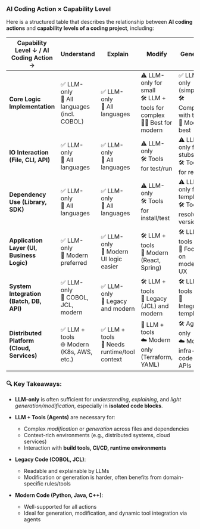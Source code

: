 ### AI Coding Action × Capability Level

Here is a structured table that describes the relationship between **AI coding actions** and **capability levels of a coding project**, including:

| Capability Level ↓ / AI Coding Action →    | Understand                                   | Explain                                        | Modify                                                                        | Generate                                                        |
| ------------------------------------------ | -------------------------------------------- | ---------------------------------------------- | ----------------------------------------------------------------------------- | --------------------------------------------------------------- |
| **Core Logic Implementation**              | ✅ LLM-only<br>🧠 All languages (incl. COBOL) | ✅ LLM-only<br>📖 All languages                 | ⚠️ LLM-only for small<br>🛠️ LLM + tools for complex<br>👨‍💻 Best for modern | ✅ LLM-only (simple)<br>🛠️ Complex with tools<br>🧪 Modern best |
| **IO Interaction (File, CLI, API)**        | ✅ LLM-only<br>🧠 All languages               | ✅ LLM-only<br>📖 All languages                 | ⚠️ LLM-only<br>🛠️ Tools for test/run                                         | ⚠️ LLM-only for stubs<br>🛠️ Tools for realism                  |
| **Dependency Use (Library, SDK)**          | ✅ LLM-only<br>🧠 All languages               | ✅ LLM-only<br>📖 All languages                 | ⚠️ LLM-only<br>🛠️ Tools for install/test                                     | ⚠️ LLM-only for templates<br>🛠️ Tools to resolve versions      |
| **Application Layer (UI, Business Logic)** | ✅ LLM-only<br>🧠 Modern preferred            | ✅ LLM-only<br>📖 Modern UI logic easier        | 🛠️ LLM + tools<br>🧪 Modern (React, Spring)                                  | 🛠️ LLM + tools<br>📲 Focus on modern UX                        |
| **System Integration (Batch, DB, API)**    | ✅ LLM-only<br>🧠 COBOL, JCL, modern          | ✅ LLM-only<br>📖 Legacy and modern             | 🛠️ LLM + tools<br>🔌 Legacy (JCL) and modern                                 | 🛠️ LLM + tools<br>📡 Integration templates                     |
| **Distributed Platform (Cloud, Services)** | ✅ LLM + tools<br>🌐 Modern (K8s, AWS, etc.)  | ✅ LLM + tools<br>📖 Needs runtime/tool context | 🔧 LLM + tools<br>☁️ Modern only (Terraform, YAML)                            | 🛠️ Agent-only<br>☁️ Modern infra-as-code & APIs                |


### 🔍 Key Takeaways:

* **LLM-only** is often sufficient for *understanding*, *explaining*, and *light generation/modification*, especially in **isolated code blocks**.
* **LLM + Tools (Agents)** are necessary for:

  * Complex *modification* or *generation* across files and dependencies
  * Context-rich environments (e.g., distributed systems, cloud services)
  * Interaction with **build tools, CI/CD, runtime environments**
* **Legacy Code (COBOL, JCL)**:

  * Readable and explainable by LLMs
  * Modification or generation is harder, often benefits from domain-specific rules/tools
* **Modern Code (Python, Java, C++)**:

  * Well-supported for all actions
  * Ideal for generation, modification, and dynamic tool integration via agents
